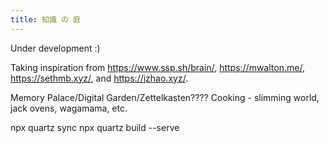 ```yaml
---
title: 知識 の 庭
---
```

Under development :)

Taking inspiration from https://www.ssp.sh/brain/, https://mwalton.me/, https://sethmb.xyz/, and https://jzhao.xyz/.

Memory Palace/Digital Garden/Zettelkasten????
Cooking - slimming world, jack ovens, wagamama, etc.

npx quartz sync
npx quartz build --serve
